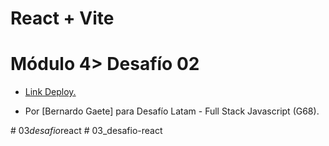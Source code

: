 # React + Vite
<h1>Módulo 4> Desafío 02</h1>

<ul>
  <li><a href="https://02-desafio-react-zdef.vercel.app/"><p>Link Deploy.</p></a></li>
  <li><p>Por [Bernardo Gaete] para Desafío Latam - Full Stack Javascript (G68).</p></li>
</ul>


#   0 3 _ d e s a f i o _ r e a c t  
 #   0 3 _ d e s a f i o - r e a c t  
 